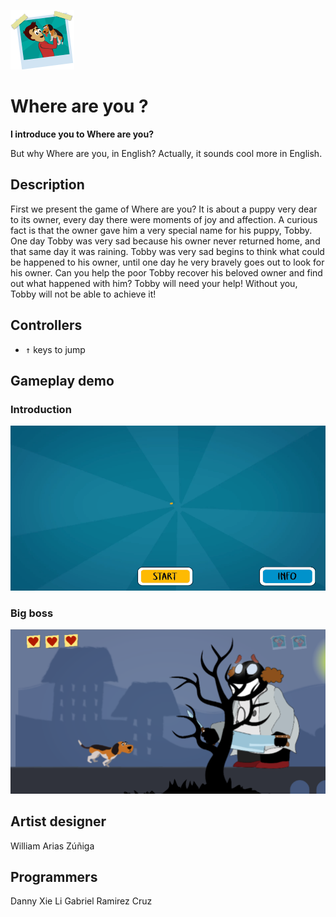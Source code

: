 ![Where are you Logo](demo/Foto.png)

# Where are you ?

**I introduce you to Where are you?**

But why Where are you, in English? Actually, it sounds cool more in English.

## Description
First we present the game of Where are you? It is about a puppy very dear to its owner, every day there were moments of joy and affection. A curious fact is that the owner gave him a very special name for his puppy, Tobby. One day Tobby was very sad because his owner never returned home, and that same day it was raining. Tobby was very sad begins to think what could be happened to his owner, until one day he very bravely goes out to look for his owner. Can you help the poor Tobby recover his beloved owner and find out what happened with him? Tobby will need your help! Without you, Tobby will not be able to achieve it!
## Controllers
- <kbd>&uarr;</kbd> keys to jump


## Gameplay demo

### Introduction
<p align="center">
  <img src="demo/intro.gif">
</p>

### Big boss
<p align="center">
  <img src="demo/Boss.PNG">
</p>

## Artist designer
William Arias Zúñiga

## Programmers
Danny Xie Li 
Gabriel Ramirez Cruz
